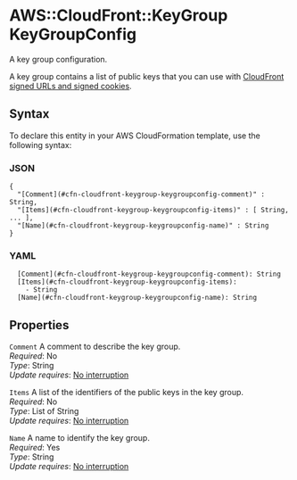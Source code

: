 # AWS::CloudFront::KeyGroup KeyGroupConfig<a name="aws-properties-cloudfront-keygroup-keygroupconfig"></a>

A key group configuration\.

A key group contains a list of public keys that you can use with [CloudFront signed URLs and signed cookies](https://docs.aws.amazon.com/AmazonCloudFront/latest/DeveloperGuide/PrivateContent.html)\.

## Syntax<a name="aws-properties-cloudfront-keygroup-keygroupconfig-syntax"></a>

To declare this entity in your AWS CloudFormation template, use the following syntax:

### JSON<a name="aws-properties-cloudfront-keygroup-keygroupconfig-syntax.json"></a>

```
{
  "[Comment](#cfn-cloudfront-keygroup-keygroupconfig-comment)" : String,
  "[Items](#cfn-cloudfront-keygroup-keygroupconfig-items)" : [ String, ... ],
  "[Name](#cfn-cloudfront-keygroup-keygroupconfig-name)" : String
}
```

### YAML<a name="aws-properties-cloudfront-keygroup-keygroupconfig-syntax.yaml"></a>

```
  [Comment](#cfn-cloudfront-keygroup-keygroupconfig-comment): String
  [Items](#cfn-cloudfront-keygroup-keygroupconfig-items): 
    - String
  [Name](#cfn-cloudfront-keygroup-keygroupconfig-name): String
```

## Properties<a name="aws-properties-cloudfront-keygroup-keygroupconfig-properties"></a>

`Comment`  <a name="cfn-cloudfront-keygroup-keygroupconfig-comment"></a>
A comment to describe the key group\.  
*Required*: No  
*Type*: String  
*Update requires*: [No interruption](https://docs.aws.amazon.com/AWSCloudFormation/latest/UserGuide/using-cfn-updating-stacks-update-behaviors.html#update-no-interrupt)

`Items`  <a name="cfn-cloudfront-keygroup-keygroupconfig-items"></a>
A list of the identifiers of the public keys in the key group\.  
*Required*: No  
*Type*: List of String  
*Update requires*: [No interruption](https://docs.aws.amazon.com/AWSCloudFormation/latest/UserGuide/using-cfn-updating-stacks-update-behaviors.html#update-no-interrupt)

`Name`  <a name="cfn-cloudfront-keygroup-keygroupconfig-name"></a>
A name to identify the key group\.  
*Required*: Yes  
*Type*: String  
*Update requires*: [No interruption](https://docs.aws.amazon.com/AWSCloudFormation/latest/UserGuide/using-cfn-updating-stacks-update-behaviors.html#update-no-interrupt)